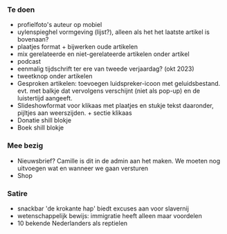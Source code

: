 ### Te doen

- profielfoto's auteur op mobiel
- uylenspieghel vormgeving (lijst?), alleen als het het laatste artikel is bovenaan?
- plaatjes format + bijwerken oude artikelen
- mix gerelateerde en niet-gerelateerde artikelen onder artikel
- podcast
- eenmalig tijdschrift ter ere van tweede verjaardag? (okt 2023)
- tweetknop onder artikelen
- Gesproken artikelen: toevoegen luidspreker-icoon met geluidsbestand. evt. met balkje dat vervolgens verschijnt (niet als pop-up) en de luistertijd aangeeft.
- Slideshowformat voor klikaas met plaatjes en stukje tekst daaronder, pijltjes aan weerszijden. + sectie klikaas
- Donatie shill blokje
- Boek shill blokje


### Mee bezig

- Nieuwsbrief? Camille is dit in de admin aan het maken. We moeten nog uitvoegen wat en wanneer we gaan versturen
- Shop


### Satire

- snackbar 'de krokante hap' biedt excuses aan voor slavernij
- wetenschappelijk bewijs: immigratie heeft alleen maar voordelen
- 10 bekende Nederlanders als reptielen